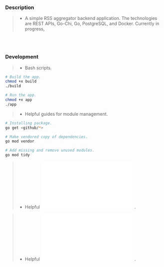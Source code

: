 ### Description
> - A simple RSS aggregator backend application. The technologies are
    REST APIs, Go-Chi, Go, PostgreSQL, and Docker. Currently in progress,

<br />
<br />



### Development
> - Bash scripts.
```bash
# Build the app.
chmod +x build
./build

# Run the app.
chmod +x app
./app
```

> - Helpful guides for module management.
```bash
# Installing package.
go get <github/*>

# Make vendored copy of dependencies.
go mod vendor

# Add missing and remove unused modules.
go mod tidy
```

> - Helpful ![docker information](./docs/docker.md).

> - Helpful ![postgres information](./docs/postgres.md).

